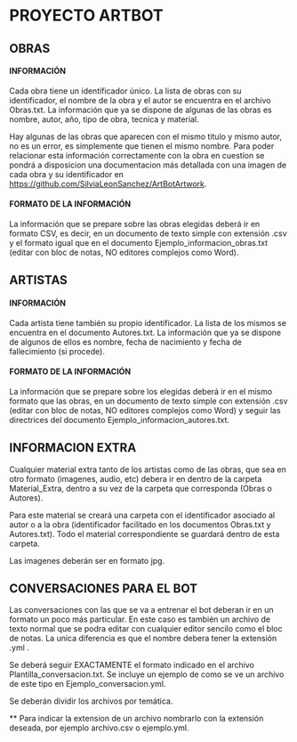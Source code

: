 
# PROYECTO ARTBOT

## OBRAS

#### INFORMACIÓN

Cada obra tiene un identificador único. La lista de obras con su identificador, el nombre de la obra y el autor se encuentra en el archivo Obras.txt. La información que ya se dispone de algunas de las obras es nombre, autor, año, tipo de obra, tecnica y material.

Hay algunas de las obras que aparecen con el mismo titulo y mismo autor, no es un error, es simplemente que tienen el mismo nombre. Para poder relacionar esta información correctamente con la obra en cuestíon se pondrá a disposicion una documentacion más detallada con una imagen de cada obra y su identificador en https://github.com/SilviaLeonSanchez/ArtBotArtwork.

#### FORMATO DE LA INFORMACIÓN

La información que se prepare sobre las obras elegidas deberá ir en formato CSV, es decir, en un documento de texto simple con extensión .csv y el formato igual que en el documento Ejemplo_informacion_obras.txt (editar con bloc de notas, NO editores complejos como Word).


## ARTISTAS

#### INFORMACIÓN

Cada artista tiene también su propio identificador. La lista de los mismos se encuentra en el documento Autores.txt. La información que ya se dispone de algunos de ellos es nombre, fecha de nacimiento y fecha de fallecimiento (si procede).

#### FORMATO DE LA INFORMACIÓN

La información que se prepare sobre los elegidas deberá ir en el mismo formato que las obras, en un documento de texto simple con extensión .csv (editar con bloc de notas, NO editores complejos como Word) y seguir las directrices del documento Ejemplo_informacion_autores.txt.


## INFORMACION EXTRA

Cualquier material extra tanto de los artistas como de las obras, que sea en otro formato (imagenes, audio, etc) debera ir en dentro de la carpeta Material_Extra, dentro a su vez de la carpeta que corresponda (Obras o Autores).

Para este material se creará una carpeta con el identificador asociado al autor o a la obra (identificador facilitado en los documentos Obras.txt y Autores.txt). Todo el material correspondiente se guardará dentro de esta carpeta.

Las imagenes deberán ser en formato jpg.


## CONVERSACIONES PARA EL BOT

Las conversaciones con las que se va a entrenar el bot deberan ir en un formato un poco más particular. En este caso es también un archivo de texto normal que se podra editar con cualquier editor sencilo como el bloc de notas. La unica diferencia es que el nombre debera tener la extensión .yml .

Se deberá seguir EXACTAMENTE el formato indicado en el archivo Plantilla_conversacion.txt. Se incluye un ejemplo de como se ve un archivo de este tipo en Ejemplo_conversacion.yml.

Se deberán dividir los archivos por temática.



** Para indicar la extension de un archivo nombrarlo con la extensión deseada, por ejemplo archivo.csv o ejemplo.yml.
